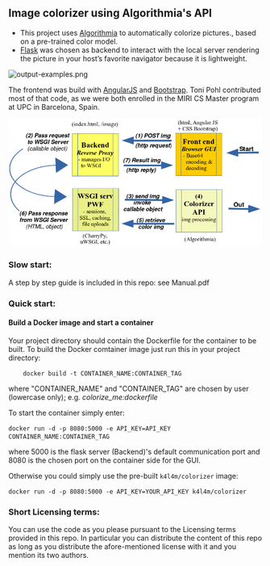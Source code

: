 ﻿## Image colorizer using Algorithmia's API

- This project uses [Algorithmia](https://algorithmia.com) to automatically colorize pictures., based on a pre-trained color model.
- [Flask](http://flask.pocoo.org) was chosen as backend to interact with the local server rendering the picture in your host’s favorite navigator because it is lightweight.

![output-examples.png](https://github.com/Cbhihe/Pix_colorize/blob/main/output-example.png?raw=true)

The frontend was build with [AngularJS](https://angularjs.org) and [Bootstrap](http://getbootstrap.com). Toni Pohl contributed most of that code, as we were both enrolled in the MIRI CS Master program at UPC in Barcelona, Spain.


![wsgi-architecture.png](https://github.com/Cbhihe/Pix_colorize/blob/main/wsgi-architecture.png?raw=true)


### Slow start:
A step by step guide is included in this repo: see Manual.pdf

### Quick start:

#### Build a Docker image and start a container
Your project directory should contain the Dockerfile for the container to be built.
To build the Docker comtainer image just run this in your project directory:
```
    docker build -t CONTAINER_NAME:CONTAINER_TAG
```
where "CONTAINER_NAME" and "CONTAINER_TAG" are chosen by user (lowercase
only); e.g. _colorize_me:dockerfile_


To start the container simply enter:
```
docker run -d -p 8080:5000 -e API_KEY=API_KEY CONTAINER_NAME:CONTAINER_TAG
```
where 5000 is the flask server (Backend)'s default communication port and
8080 is the chosen port on the container side for the GUI.

Otherwise you could simply use the pre-built `k4l4m/colorizer` image:
```
docker run -d -p 8080:5000 -e API_KEY=YOUR_API_KEY k4l4m/colorizer
```

### Short Licensing terms:
You can use the code as you please pursuant to the Licensing terms provided in this repo. In particular you can distribute the content of this repo as long as you distribute 
the afore-mentioned license with it and you mention its two authors.
